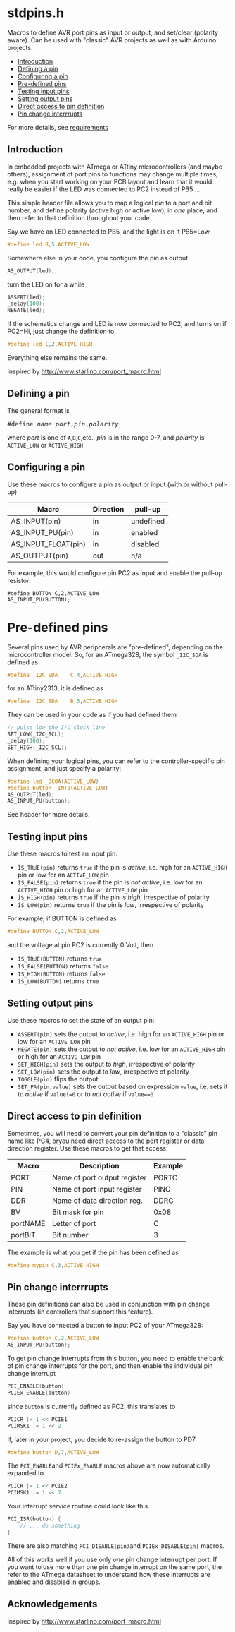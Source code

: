 # stdpins.h

Macros to define AVR port pins as input or output, and set/clear (polarity aware).
Can be used with "classic" AVR projects as well as with Arduino projects.

  - [Introduction](#introduction)
  - [Defining a pin](#defining-a-pin)
  - [Configuring a pin](#configuring-a-pin)
  - [Pre-defined pins](#pre-defined-pins)
  - [Testing input pins](#testing-input-pins)
  - [Setting output pins](#setting-output-pins)
  - [Direct access to pin definition](#direct-access-to-pin-definition)
  - [Pin change interrrupts](#pin-change-interrrupts)

For more details, see [requirements](REQUIREMENTS.md)

## Introduction

In embedded projects with ATmega or ATtiny microcontrollers (and maybe others), assignment of port pins to functions may change multiple times, e.g. when you start working on your PCB layout and learn that it would really be easier if the LED was connected to PC2 instead of PB5 ...

This simple header file allows you to map a logical *pin* to a port and bit number, and define polarity (active high or active low), in *one* place, and then refer to that definition throughout your code.
	
Say we have an LED connected to PB5, and the light is on if PB5=Low
``` C
#define led B,5,ACTIVE_LOW 
```
Somewhere else in your code, you configure the pin as output
``` C
AS_OUTPUT(led);
```
turn the LED on for a while
``` C
ASSERT(led); 
_delay(100); 
NEGATE(led); 
```
If the schematics change and LED is now connected to PC2, and turns on if PC2=Hi, just change the definition to
``` C
#define led C,2,ACTIVE_HIGH
```
Everything else remains the same.
	
Inspired by http://www.starlino.com/port_macro.html

## Defining a pin

The general format is 
<pre>#define <i>name</i> <i>port</i>,<i>pin</i>,<i>polarity</i></pre>
where *port* is one of `A`,`B`,`C`,etc., *pin* is in the range 0-7, and *polarity* is `ACTIVE_LOW` or `ACTIVE_HIGH`

## Configuring a pin

Use these macros to configure a pin as output or input (with or without pull-up)

| Macro               | Direction | pull-up   |
| ------------------- | --------- | --------- |
| AS_INPUT(pin)       | in        | undefined |
| AS_INPUT_PU(pin)    | in        | enabled   |
| AS_INPUT_FLOAT(pin) | in        | disabled  |
| AS_OUTPUT(pin)      | out       | n/a       |

For example, this would configure pin PC2 as input and enable the pull-up resistor:
```
#define BUTTON C,2,ACTIVE_LOW
AS_INPUT_PU(BUTTON);
```

# Pre-defined pins

Several pins used by AVR peripherals are "pre-defined", depending on the microcontroller model. So, for an ATmega328, the symbol `_I2C_SDA` is defined as
```C
#define _I2C_SDA	C,4,ACTIVE_HIGH
```
for an ATtiny2313, it is defined as
```C
#define _I2C_SDA	B,5,ACTIVE_HIGH
```
They can be used in your code as if you had defined them
```C
// pulse low the I²C clock line
SET_LOW(_I2C_SCL);
_delay(100);
SET_HIGH(_I2C_SCL);
```

When defining your logical pins, you can refer to the controller-specific pin assignment, and just specify a polarity:
```C
#define led _OC0A(ACTIVE_LOW)
#define button _INT0(ACTIVE_LOW)
AS_OUTPUT(led);
AS_INPUT_PU(button);
```

See header for more details.

## Testing input pins

Use these macros to test an input pin:
* `ÌS_TRUE(pin)` returns `true` if the pin is *active*, i.e. high for an `ACTIVE_HIGH` pin or low for an `ACTIVE_LOW` pin
* `ÌS_FALSE(pin)` returns `true` if the pin is *not active*, i.e. low for an `ACTIVE_HIGH` pin or high for an `ACTIVE_LOW` pin
* `ÌS_HIGH(pin)` returns `true` if the pin is *high*, irrespective of polarity
* `ÌS_LOW(pin)` returns `true` if the pin is *low*, irrespective of polarity

For example, if BUTTON is defined as
``` C
#define BUTTON C,2,ACTIVE_LOW
```
and the voltage at pin PC2 is currently 0 Volt, then
* `IS_TRUE(BUTTON)` returns `true`
* `IS_FALSE(BUTTON)` returns `false`
* `IS_HIGH(BUTTON)` returns `false`
* `IS_LOW(BUTTON)` returns `true`

## Setting output pins

Use these macros to set the state of an output pin:
* `ASSERT(pin)` sets the output to *active*, i.e. high for an `ACTIVE_HIGH` pin or low for an `ACTIVE_LOW` pin
* `NEGATE(pin)` sets the output to *not active*, i.e. low for an `ACTIVE_HIGH` pin or high for an `ACTIVE_LOW` pin
* `SET_HIGH(pin)` sets the output to *high*, irrespective of polarity
* `SET_LOW(pin)` sets the output to *low*, irrespective of polarity
* `TOGGLE(pin)` flips the output
* `SET_PA(pin,value)` sets the output based on expression `value`, i.e. sets it to *active* if `value!=0` or to *not active* if `value==0`

## Direct access to pin definition

Sometimes, you will need to convert your pin definition to a "classic" pin name like PC4, oryou need direct access to the port register or data direction register. Use these macros to get that access:

| Macro          | Description                  | Example   |
| -------------- | ---------------------------- | ------- |
| PORT           | Name of port output register | PORTC   |
| PIN            | Name of port input register  | PINC    |
| DDR            | Name of data direction reg.  | DDRC    |
| BV             | Bit mask for pin             | 0x08    |
| portNAME       | Letter of port               | C       |
| portBIT        | Bit number                   | 3       |

The example is what you get if the pin has been defined as 
```C
#define mypin C,3,ACTIVE_HIGH
```

## Pin change interrrupts

These pin definitions can also be used in conjunction with pin change interrupts (in controllers that support this feature).

Say you have connected a button to input PC2 of your ATmega328:
```C
#define button C,2,ACTIVE_LOW
AS_INPUT_PU(button);
```
To get pin change interrupts from this button, you need to enable the bank of pin change interrupts for the port, and then enable the individual pin change interrupt
```C
PCI_ENABLE(button)
PCIEx_ENABLE(button)
```
since `button` is currently defined as PC2, this translates to
```C
PCICR |= 1 << PCIE1
PCIMSK1 |= 1 << 2
```
If, later in your project, you decide to re-assign the button to PD7
```C
#define button D,7,ACTIVE_LOW
```
The `PCI_ENABLE`and `PCIEx_ENABLE` macros above are now automatically expanded to
```C
PCICR |= 1 << PCIE2
PCIMSK1 |= 1 << 7
```
Your interrupt service routine could look like this
```C
PCI_ISR(button) {
    // ... do something
}
```

There are also matching `PCI_DISABLE(pin)`and `PCIEx_DISABLE(pin)` macros.

All of this works well if you use only *one* pin change interrupt per port. If you want to use more than one pin change interrupt on the same port, the refer to the ATmega datasheet to understand how these interrupts are enabled and disabled in groups.

## Acknowledgements

Inspired by http://www.starlino.com/port_macro.html